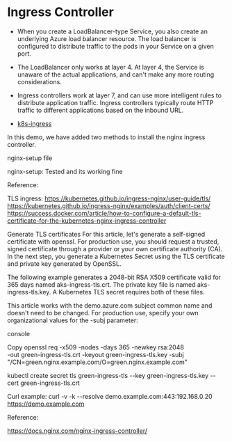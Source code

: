 # Ingress Controller
- When you create a LoadBalancer-type Service, you also create an underlying Azure load balancer resource. The load balancer is configured to distribute traffic to the pods in your Service on a given port.
- The LoadBalancer only works at layer 4. At layer 4, the Service is unaware of the actual applications, and can't make any more routing considerations.
- Ingress controllers work at layer 7, and can use more intelligent rules to distribute application traffic. Ingress controllers typically route HTTP traffic to different applications based on the inbound URL.

- [k8s-ingress](../src/images/k8s-ingress.png)

In this demo, we have added two methods to install the nginx ingress
controller.

nginx-setup file

nginx-setup: Tested and its working fine

Reference:

TLS ingress: https://kubernetes.github.io/ingress-nginx/user-guide/tls/
https://kubernetes.github.io/ingress-nginx/examples/auth/client-certs/
https://success.docker.com/article/how-to-configure-a-default-tls-certificate-for-the-kubernetes-nginx-ingress-controller

Generate TLS certificates
For this article, let's generate a self-signed certificate with openssl.
For production use, you should request a trusted, signed certificate through
a provider or your own certificate authority (CA). In the next step, you
generate a Kubernetes Secret using the TLS certificate and private key
generated by OpenSSL.

The following example generates a 2048-bit RSA X509 certificate valid
for 365 days named aks-ingress-tls.crt. The private key file is named
aks-ingress-tls.key. A Kubernetes TLS secret requires both of these files.

This article works with the demo.azure.com subject common name and doesn't
need to be changed. For production use, specify your own organizational
values for the -subj parameter:

console

Copy
openssl req -x509 -nodes -days 365 -newkey rsa:2048 \
    -out green-ingress-tls.crt -keyout green-ingress-tls.key -subj "/CN=green.nginx.example.com/O=green.nginx.example.com"

kubectl create secret tls green-ingress-tls --key green-ingress-tls.key --cert green-ingress-tls.crt

Curl example:
curl -v -k --resolve demo.example.com:443:192.168.0.20 https://demo.example.com

Reference:

https://docs.nginx.com/nginx-ingress-controller/

